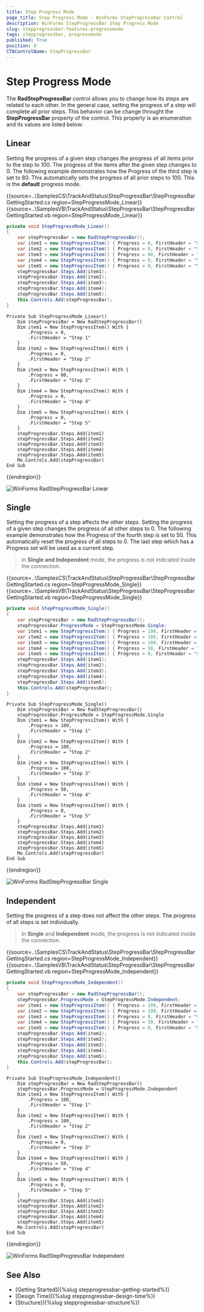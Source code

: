 ```yaml
---
title: Step Progress Mode
page_title: Step Progress Mode - WinForms StepProgressBar Control
description: WinForms StepProgressBar Step Progress Mode
slug: stepprogressbar-features-progressmode
tags: stepprogressbar, progressmode
published: True
position: 0 
CTAControlName: StepProgressBar
---
```


# Step Progress Mode

The __RadStepProgressBar__ control allows you to change how its steps are related to each other. In the general case, setting the progress of a step will complete all prior steps. This behavior can be change throught the __StepProgressBar__ property of the control. This property is an enumeration and its values are listed below:

## Linear 

Setting the progress of a given step changes the progress of all items prior to the step to 100. The progress of the items after the given step changes to 0. The following example demonstrates how the Progress of the third step is set to 80. This automatically sets the progress of all prior steps to 100. This is the __default__ progress mode.

{{source=..\SamplesCS\TrackAndStatus\StepProgressBar\StepProgressBarGettingStarted.cs region=StepProgressMode_Linear}} 
{{source=..\SamplesVB\TrackAndStatus\StepProgressBar\StepProgressBarGettingStarted.vb region=StepProgressMode_Linear}}

````C#
private void StepProgressMode_Linear()
{
    var stepProgressBar = new RadStepProgressBar();
    var item1 = new StepProgressItem() { Progress = 0, FirstHeader = "Step 1",  };
    var item2 = new StepProgressItem() { Progress = 0, FirstHeader = "Step 2" };
    var item3 = new StepProgressItem() { Progress = 80, FirstHeader = "Step 3" };
    var item4 = new StepProgressItem() { Progress = 0, FirstHeader = "Step 4" };
    var item5 = new StepProgressItem() { Progress = 0, FirstHeader = "Step 5" };
    stepProgressBar.Steps.Add(item1);
    stepProgressBar.Steps.Add(item2);
    stepProgressBar.Steps.Add(item3);       
    stepProgressBar.Steps.Add(item4);       
    stepProgressBar.Steps.Add(item5);       
    this.Controls.Add(stepProgressBar);
}

````
````VB.NET
Private Sub StepProgressMode_Linear()
	Dim stepProgressBar = New RadStepProgressBar()
	Dim item1 = New StepProgressItem() With {
		.Progress = 0,
		.FirstHeader = "Step 1"
	}
	Dim item2 = New StepProgressItem() With {
		.Progress = 0,
		.FirstHeader = "Step 2"
	}
	Dim item3 = New StepProgressItem() With {
		.Progress = 80,
		.FirstHeader = "Step 3"
	}
	Dim item4 = New StepProgressItem() With {
		.Progress = 0,
		.FirstHeader = "Step 4"
	}
	Dim item5 = New StepProgressItem() With {
		.Progress = 0,
		.FirstHeader = "Step 5"
	}
	stepProgressBar.Steps.Add(item1)
	stepProgressBar.Steps.Add(item2)
	stepProgressBar.Steps.Add(item3)
	stepProgressBar.Steps.Add(item4)
	stepProgressBar.Steps.Add(item5)
	Me.Controls.Add(stepProgressBar)
End Sub

````

{{endregion}}

![WinForms RadStepProgressBar Linear](images/stepprogressbar-features-progressmode001.png)

## Single

Setting the progress of a step affects the other steps. Setting the progress of a given step changes the progress of all other steps to 0. The following example demonstrates how the Progress of the fourth step is set to 50. This automatically reset the progress of all steps to 0. The last step which has a Progress set will be used as a current step.

> In __Single and Independent__ mode, the progress is not indicated inside the connection. 

{{source=..\SamplesCS\TrackAndStatus\StepProgressBar\StepProgressBarGettingStarted.cs region=StepProgressMode_Single}} 
{{source=..\SamplesVB\TrackAndStatus\StepProgressBar\StepProgressBarGettingStarted.vb region=StepProgressMode_Single}}

````C#
private void StepProgressMode_Single()
{
    var stepProgressBar = new RadStepProgressBar();
    stepProgressBar.ProgressMode = StepProgressMode.Single;
    var item1 = new StepProgressItem() { Progress = 100, FirstHeader = "Step 1", };
    var item2 = new StepProgressItem() { Progress = 100, FirstHeader = "Step 2" };
    var item3 = new StepProgressItem() { Progress = 100, FirstHeader = "Step 3" };
    var item4 = new StepProgressItem() { Progress = 50, FirstHeader = "Step 4" };
    var item5 = new StepProgressItem() { Progress = 0, FirstHeader = "Step 5" };
    stepProgressBar.Steps.Add(item1);
    stepProgressBar.Steps.Add(item2);
    stepProgressBar.Steps.Add(item3);
    stepProgressBar.Steps.Add(item4);
    stepProgressBar.Steps.Add(item5);
    this.Controls.Add(stepProgressBar);
}

````
````VB.NET
Private Sub StepProgressMode_Single()
    Dim stepProgressBar = New RadStepProgressBar()
    stepProgressBar.ProgressMode = StepProgressMode.Single
    Dim item1 = New StepProgressItem() With {
        .Progress = 100,
        .FirstHeader = "Step 1"
    }
    Dim item2 = New StepProgressItem() With {
        .Progress = 100,
        .FirstHeader = "Step 2"
    }
    Dim item3 = New StepProgressItem() With {
        .Progress = 100,
        .FirstHeader = "Step 3"
    }
    Dim item4 = New StepProgressItem() With {
        .Progress = 50,
        .FirstHeader = "Step 4"
    }
    Dim item5 = New StepProgressItem() With {
        .Progress = 0,
        .FirstHeader = "Step 5"
    }
    stepProgressBar.Steps.Add(item1)
    stepProgressBar.Steps.Add(item2)
    stepProgressBar.Steps.Add(item3)
    stepProgressBar.Steps.Add(item4)
    stepProgressBar.Steps.Add(item5)
    Me.Controls.Add(stepProgressBar)
End Sub

````

{{endregion}}

![WinForms RadStepProgressBar Single](images/stepprogressbar-features-progressmode002.png)

## Independent

Setting the progress of a step does not affect the other steps. The progress of all steps is set individually.

> In **Single** and **Independent** mode, the progress is not indicated inside the connection. 

{{source=..\SamplesCS\TrackAndStatus\StepProgressBar\StepProgressBarGettingStarted.cs region=StepProgressMode_Independent}} 
{{source=..\SamplesVB\TrackAndStatus\StepProgressBar\StepProgressBarGettingStarted.vb region=StepProgressMode_Independent}}

````C#
private void StepProgressMode_Independent()
{
    var stepProgressBar = new RadStepProgressBar();
    stepProgressBar.ProgressMode = StepProgressMode.Independent;
    var item1 = new StepProgressItem() { Progress = 100, FirstHeader = "Step 1", };
    var item2 = new StepProgressItem() { Progress = 100, FirstHeader = "Step 2" };
    var item3 = new StepProgressItem() { Progress = 0, FirstHeader = "Step 3" };
    var item4 = new StepProgressItem() { Progress = 50, FirstHeader = "Step 4" };
    var item5 = new StepProgressItem() { Progress = 0, FirstHeader = "Step 5" };
    stepProgressBar.Steps.Add(item1);
    stepProgressBar.Steps.Add(item2);
    stepProgressBar.Steps.Add(item3);
    stepProgressBar.Steps.Add(item4);
    stepProgressBar.Steps.Add(item5);
    this.Controls.Add(stepProgressBar);
}

````
````VB.NET
Private Sub StepProgressMode_Independent()
	Dim stepProgressBar = New RadStepProgressBar()
	stepProgressBar.ProgressMode = StepProgressMode.Independent
	Dim item1 = New StepProgressItem() With {
		.Progress = 100,
		.FirstHeader = "Step 1"
	}
	Dim item2 = New StepProgressItem() With {
		.Progress = 100,
		.FirstHeader = "Step 2"
	}
	Dim item3 = New StepProgressItem() With {
		.Progress = 0,
		.FirstHeader = "Step 3"
	}
	Dim item4 = New StepProgressItem() With {
		.Progress = 50,
		.FirstHeader = "Step 4"
	}
	Dim item5 = New StepProgressItem() With {
		.Progress = 0,
		.FirstHeader = "Step 5"
	}
	stepProgressBar.Steps.Add(item1)
	stepProgressBar.Steps.Add(item2)
	stepProgressBar.Steps.Add(item3)
	stepProgressBar.Steps.Add(item4)
	stepProgressBar.Steps.Add(item5)
	Me.Controls.Add(stepProgressBar)
End Sub

````

{{endregion}}

![WinForms RadStepProgressBar Independent](images/stepprogressbar-features-progressmode003.png)

## See Also

* [Getting Started]({%slug stepprogressbar-getting-started%})
* [Design Time]({%slug stepprogressbar-design-time%}) 
* [Structure]({%slug stepprogressbar-structure%}) 
 
        
